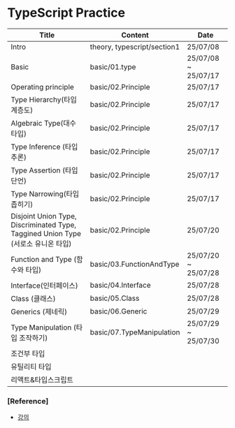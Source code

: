 # TypeScript Practice

| Title                                                                             | Content                     | Date                |
| --------------------------------------------------------------------------------- | --------------------------- | ------------------- |
| Intro                                                                             | theory, typescript/section1 | 25/07/08            |
| Basic                                                                             | basic/01.type               | 25/07/08 ~ 25/07/17 |
| Operating principle                                                               | basic/02.Principle          | 25/07/17            |
| Type Hierarchy(타입 계층도)                                                       | basic/02.Principle          | 25/07/17            |
| Algebraic Type(대수 타입)                                                         | basic/02.Principle          | 25/07/17            |
| Type Inference (타입 추론)                                                        | basic/02.Principle          | 25/07/17            |
| Type Assertion (타입 단언)                                                        | basic/02.Principle          | 25/07/17            |
| Type Narrowing(타입 좁히기)                                                       | basic/02.Principle          | 25/07/17            |
| Disjoint Union Type, Discriminated Type, Taggined Union Type (서로소 유니온 타입) | basic/02.Principle          | 25/07/20            |
| Function and Type (함수와 타입)                                                   | basic/03.FunctionAndType    | 25/07/20 ~ 25/07/28 |
| Interface(인터페이스)                                                             | basic/04.Interface          | 25/07/28            |
| Class (클래스)                                                                    | basic/05.Class              | 25/07/28            |
| Generics (제네릭)                                                                 | basic/06.Generic            | 25/07/29            |
| Type Manipulation (타입 조작하기)                                                 | basic/07.TypeManipulation   | 25/07/29 ~ 25/07/30 |
| 조건부 타입                                                                       |                             |                     |
| 유틸리티 타입                                                                     |                             |                     |
| 리액트&타입스크립트                                                               |                             |                     |

### [Reference]

- [강의](https://www.inflearn.com/course/%ED%95%9C%EC%9E%85-%ED%81%AC%EA%B8%B0-%ED%83%80%EC%9E%85%EC%8A%A4%ED%81%AC%EB%A6%BD%ED%8A%B8?srsltid=AfmBOopAfJa6Dz1Xe4SERFU397xg8SRr7X8rxc1VUmpwblNChQSmxCnV)
